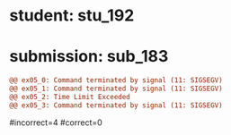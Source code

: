 # student: stu_192
# submission: sub_183

```diff
@@ ex05_0: Command terminated by signal (11: SIGSEGV)
@@ ex05_1: Command terminated by signal (11: SIGSEGV)
@@ ex05_2: Time Limit Exceeded
@@ ex05_3: Command terminated by signal (11: SIGSEGV)
```
#incorrect=4
#correct=0
